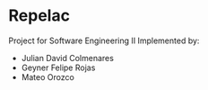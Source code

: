 # Repelac
Project for Software Engineering II 
Implemented by:
- Julian David Colmenares
- Geyner Felipe Rojas
- Mateo Orozco
